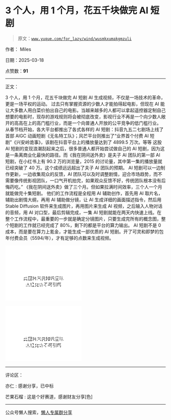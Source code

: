 # 3 个人，用 1 个月，花五千块做完 AI 短剧

> 原文：[`www.yuque.com/for_lazy/wind/wusmkxumakgmzuli`](https://www.yuque.com/for_lazy/wind/wusmkxumakgmzuli)

作者： Miles

日期：2025-03-18

点赞数：**91**

* * *

正文：

3 个人，用 1 个月，花五千块做完 AI 短剧 AI 生成视频，不仅是一场技术的革命，更是一场平权的运动。
过去只有掌握资源的少数人才能拍得起电影，但现在 AI 能让大多数人用白菜价拍出自己的电影。当越来越多的人都可以拿起遥控器定制自己想要的电影时，现存的游戏规则将会被彻底改变，影视行业不再是一个向少数人敞开的高高在上的高门槛行业，而是一个向普通人开放的公平竞争的低门槛行业。
从春节档开始，各大平台都推出了各式各样的 AI 短剧：抖音九五二七剧场上线了首部 AIGC 动画短剧《无名特工队》；风芒平台则推出了“业界首个付费 AI 短剧”《兴安岭诡事》，该剧在抖音平台上的播放量达到了 4899.5 万次。等等
这股 AI 短剧的变现浪潮刮起来之后，很多普通人都开始尝试做自己的 AI 短剧，因为这是一条离商业化最快的路径。而《我在阴间送外卖》是夫子 AI 团队的第一部 AI 短剧，在小红书上有 90.2 万的浏览量，2015 的讨论量，其中第一集的播放量就已经突破了 40 万。这个成绩远远超出了夫子 AI 团队的预期。
AI 短剧可以一边制作更新，一边收集观众的反馈，AI 团队可以及时调整剧情，迎合市场趋势，而不需要像传统影视团队，一口气开机拍完，如果观众反馈不好，传统团队根本没有后悔药吃。”
《我在阴间送外卖》做了三个月。但如果拉满时间效率，三个人一个月就能做完十集短剧。
他们的工作流程是全程用 AI 辅助创作，首先用 AI 取片名，辅助出剧情大纲，再用 AI 辅助做分镜，让 AI 生成详细的画面描述指令，然后用 Stable
Diffusion 软件来生成图片，再用图片来生成 AI 视频，之后输入人物对话的音频，用 AI 对口型，最后剪辑完成，一集 AI 短剧就能在两天内快速上线。在整个工作流程中，最重要的一步就是确定分镜图片，只要生成完所有的概念图，整个短剧的工作就已经完成了 80%，剩下的都是平台的算力输出。
AI 短剧不是 0 成本，而是要在算力上氪金，才能生成一部优质的 AI 短剧。开了可灵和即梦的包年付费会员（5594/年），才有足够的点数来生成视频。

![](img/10191536eafa72aa0ef100a6ff0cac86.png "None")

![](img/1adc0811d4ad69bdf1e3535746f6f3ea.png "None")

* * *

评论区：

亦仁 : 感谢分享，已中标

芒果石榴 : 这是个好赛道，感谢财友分享[色]

* * *

公众号懒人搜索，[懒人专属群分享](https://lazybook.fun/#/blog/group)
